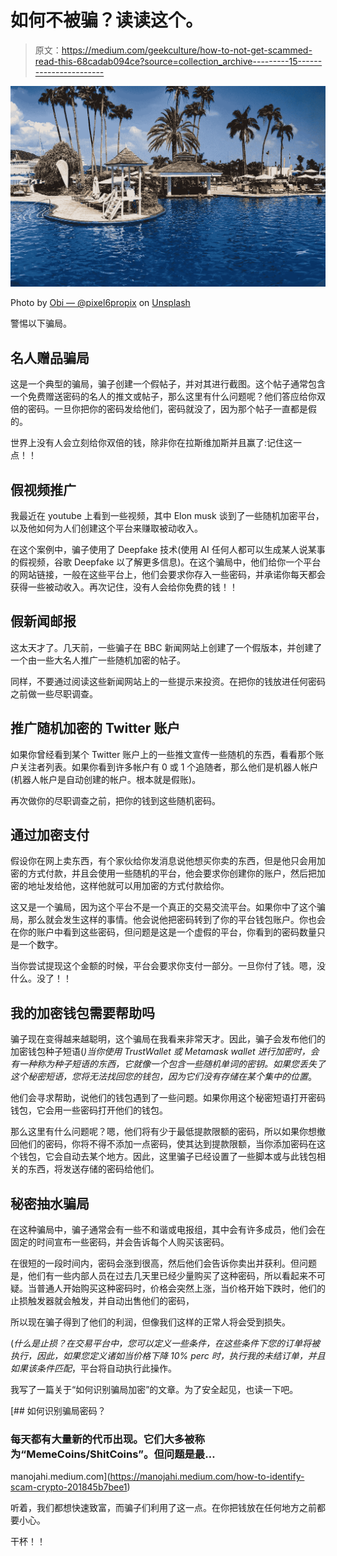 # 如何不被骗？读读这个。

> 原文：<https://medium.com/geekculture/how-to-not-get-scammed-read-this-68cadab094ce?source=collection_archive---------15----------------------->

![](img/bf74fb86f2348cadeefacbee5cd73ad1.png)

Photo by [Obi — @pixel6propix](https://unsplash.com/@obionyeador?utm_source=unsplash&utm_medium=referral&utm_content=creditCopyText) on [Unsplash](https://unsplash.com/s/photos/lottery?utm_source=unsplash&utm_medium=referral&utm_content=creditCopyText)

警惕以下骗局。

## 名人赠品骗局

这是一个典型的骗局，骗子创建一个假帖子，并对其进行截图。这个帖子通常包含一个免费赠送密码的名人的推文或帖子，那么这里有什么问题呢？他们答应给你双倍的密码。一旦你把你的密码发给他们，密码就没了，因为那个帖子一直都是假的。

世界上没有人会立刻给你双倍的钱，除非你在拉斯维加斯并且赢了:记住这一点！！

## 假视频推广

我最近在 youtube 上看到一些视频，其中 Elon musk 谈到了一些随机加密平台，以及他如何为人们创建这个平台来赚取被动收入。

在这个案例中，骗子使用了 Deepfake 技术(使用 AI 任何人都可以生成某人说某事的假视频，谷歌 Deepfake 以了解更多信息)。在这个骗局中，他们给你一个平台的网站链接，一般在这些平台上，他们会要求你存入一些密码，并承诺你每天都会获得一些被动收入。再次记住，没有人会给你免费的钱！！

## 假新闻邮报

这太天才了。几天前，一些骗子在 BBC 新闻网站上创建了一个假版本，并创建了一个由一些大名人推广一些随机加密的帖子。

同样，不要通过阅读这些新闻网站上的一些提示来投资。在把你的钱放进任何密码之前做一些尽职调查。

## 推广随机加密的 Twitter 账户

如果你曾经看到某个 Twitter 账户上的一些推文宣传一些随机的东西，看看那个账户关注者列表。如果你看到许多帐户有 0 或 1 个追随者，那么他们是机器人帐户(机器人帐户是自动创建的帐户。根本就是假账)。

再次做你的尽职调查之前，把你的钱到这些随机密码。

## 通过加密支付

假设你在网上卖东西，有个家伙给你发消息说他想买你卖的东西，但是他只会用加密的方式付款，并且会使用一些随机的平台，他会要求你创建你的账户，然后把加密的地址发给他，这样他就可以用加密的方式付款给你。

这又是一个骗局，因为这个平台不是一个真正的交易交流平台。如果你中了这个骗局，那么就会发生这样的事情。他会说他把密码转到了你的平台钱包账户。你也会在你的账户中看到这些密码，但问题是这是一个虚假的平台，你看到的密码数量只是一个数字。

当你尝试提现这个金额的时候，平台会要求你支付一部分。一旦你付了钱。嗯，没什么。没了！！

## 我的加密钱包需要帮助吗

骗子现在变得越来越聪明，这个骗局在我看来非常天才。因此，骗子会发布他们的加密钱包种子短语(*)当你使用 TrustWallet 或 Metamask wallet 进行加密时，会有一种称为种子短语的东西，它就像一个包含一些随机单词的密钥。如果您丢失了这个秘密短语，您将无法找回您的钱包，因为它们没有存储在某个集中的位置*。

他们会寻求帮助，说他们的钱包遇到了一些问题。如果你用这个秘密短语打开密码钱包，它会用一些密码打开他们的钱包。

那么这里有什么问题呢？嗯，他们将有少于最低提款限额的密码，所以如果你想撤回他们的密码，你将不得不添加一点密码，使其达到提款限额，当你添加密码在这个钱包，它会自动去某个地方。因此，这里骗子已经设置了一些脚本或与此钱包相关的东西，将发送存储的密码给他们。

## 秘密抽水骗局

在这种骗局中，骗子通常会有一些不和谐或电报组，其中会有许多成员，他们会在固定的时间宣布一些密码，并会告诉每个人购买该密码。

在很短的一段时间内，密码会涨到很高，然后他们会告诉你卖出并获利。但问题是，他们有一些内部人员在过去几天里已经少量购买了这种密码，所以看起来不可疑。当普通人开始购买这种密码时，价格会突然上涨，当价格开始下跌时，他们的止损触发器就会触发，并自动出售他们的密码，

所以现在骗子得到了他们的利润，但像我们这样的正常人将会受到损失。

(*什么是止损？在交易平台中，您可以定义一些条件，在这些条件下您的订单将被执行，因此，如果您定义诸如当价格下降 10% perc 时，执行我的未结订单，并且如果该条件匹配*，平台将自动执行此操作。

我写了一篇关于“如何识别骗局加密”的文章。为了安全起见，也读一下吧。

[](https://manojahi.medium.com/how-to-identify-scam-crypto-201845b7bee1) [## 如何识别骗局密码？

### 每天都有大量新的代币出现。它们大多被称为“MemeCoins/ShitCoins”。但问题是最…

manojahi.medium.com](https://manojahi.medium.com/how-to-identify-scam-crypto-201845b7bee1) 

听着，我们都想快速致富，而骗子们利用了这一点。在你把钱放在任何地方之前都要小心。

干杯！！
